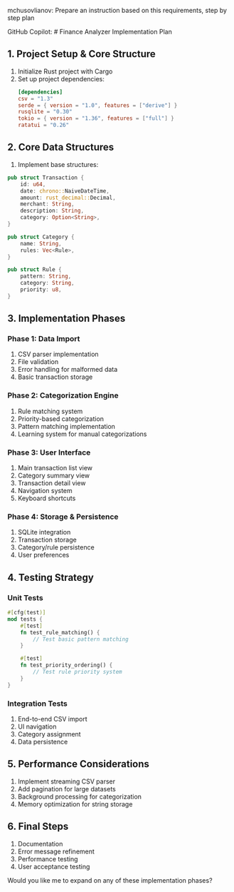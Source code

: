 mchusovlianov: Prepare an instruction based on this requirements, step by step plan

GitHub Copilot: # Finance Analyzer Implementation Plan

## 1. Project Setup & Core Structure
1. Initialize Rust project with Cargo
2. Set up project dependencies:
   ```toml
   [dependencies]
   csv = "1.3"
   serde = { version = "1.0", features = ["derive"] }
   rusqlite = "0.30"
   tokio = { version = "1.36", features = ["full"] }
   ratatui = "0.26"
   ```

## 2. Core Data Structures
1. Implement base structures:
````rust
pub struct Transaction {
    id: u64,
    date: chrono::NaiveDateTime,
    amount: rust_decimal::Decimal,
    merchant: String,
    description: String,
    category: Option<String>,
}

pub struct Category {
    name: String,
    rules: Vec<Rule>,
}

pub struct Rule {
    pattern: String,
    category: String,
    priority: u8,
}
````

## 3. Implementation Phases

### Phase 1: Data Import
1. CSV parser implementation
2. File validation
3. Error handling for malformed data
4. Basic transaction storage

### Phase 2: Categorization Engine
1. Rule matching system
2. Priority-based categorization
3. Pattern matching implementation
4. Learning system for manual categorizations

### Phase 3: User Interface
1. Main transaction list view
2. Category summary view
3. Transaction detail view
4. Navigation system
5. Keyboard shortcuts

### Phase 4: Storage & Persistence
1. SQLite integration
2. Transaction storage
3. Category/rule persistence
4. User preferences

## 4. Testing Strategy

### Unit Tests
````rust
#[cfg(test)]
mod tests {
    #[test]
    fn test_rule_matching() {
        // Test basic pattern matching
    }

    #[test]
    fn test_priority_ordering() {
        // Test rule priority system
    }
}
````

### Integration Tests
1. End-to-end CSV import
2. UI navigation
3. Category assignment
4. Data persistence

## 5. Performance Considerations
1. Implement streaming CSV parser
2. Add pagination for large datasets
3. Background processing for categorization
4. Memory optimization for string storage

## 6. Final Steps
1. Documentation
2. Error message refinement
3. Performance testing
4. User acceptance testing

Would you like me to expand on any of these implementation phases?